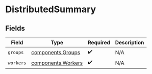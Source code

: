 # DistributedSummary


## Fields

| Field                                                    | Type                                                     | Required                                                 | Description                                              |
| -------------------------------------------------------- | -------------------------------------------------------- | -------------------------------------------------------- | -------------------------------------------------------- |
| `groups`                                                 | [components.Groups](../../models/components/groups.md)   | :heavy_check_mark:                                       | N/A                                                      |
| `workers`                                                | [components.Workers](../../models/components/workers.md) | :heavy_check_mark:                                       | N/A                                                      |